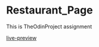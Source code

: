 # Restaurant_Page

This is TheOdinProject assignment

[live-preview](https://nishanbhattarai327.github.io/Restaurant_Page/)
